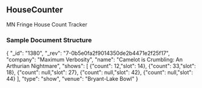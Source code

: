 ## HouseCounter
MN Fringe House Count Tracker

### Sample Document Structure
  {
     "_id": "1380",
     "_rev": "7-0b5e0fa2f9014350de2b4471e2f25f17",
     "company": "Maximum Verbosity",
     "name": "Camelot is Crumbling: An Arthurian Nightmare",
     "shows": [
         {"count": 12,"slot": 14},
         {"count": 33,"slot": 18},
         {"count": null,"slot": 27},
         {"count": null,"slot": 42},
         {"count": null,"slot": 44}
     ],
     "type": "show",
     "venue": "Bryant-Lake Bowl"
  }